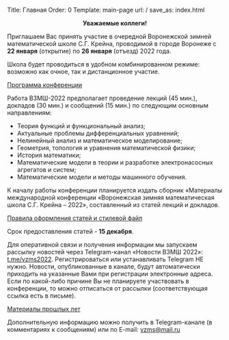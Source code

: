 Title: Главная
Order: 0
Template: main-page
url: /
save_as: index.html

**<center>Уважаемые коллеги!</center>**

Приглашаем Вас принять участие в очередной Воронежской зимней математической школе С.Г. Крейна, проводимой в городе Воронеже с **22 января** (открытие) по **26 января** (отъезд) 2022 года.

Школа будет проводиться в удобном комбинированном режиме: возможно как очное, так и дистанционное участие.

[Программа конференции](program)

Работа ВЗМШ-2022 предполагает проведение лекций (45 мин.), докладов (30 мин.) и сообщений (15 мин.) по следующим основным направлениям:

* Теория функций и функциональный анализ;
* Актуальные проблемы дифференциальных уравнений;
* Нелинейный анализ и математическое моделирование;
* Геометрия, топология и уравнения математической физики;
* История математики;
* Математические модели в теории и разработке электронасосных агрегатов и систем;
* Математические модели и методы машинного обучения.

К началу работы конференции планируется издать сборник «Материалы международной конференции «Воронежская зимняя математическая школа С.Г. Крейна – 2022», составленный из статей лекций и докладов.

[Правила оформления статей и стилевой файл](rules)

Срок предоставления статей - **15 декабря**.

Для оперативной связи и получения информации мы запускаем рассылку новостей через Telegram-канал «Новости ВЗМШ 2022»: [t.me/vzms2022](https://t.me/vzms2022). Регистрироваться или устанавливать Telegram НЕ нужно. Новости, опубликованные в канале, будут автоматически приходить на указанные Вами при регистрации электронные адреса. Если по какой-либо причине Вы не планируете участвовать в конференции, то можно отписаться от рассылки (соответствующая ссылка есть в письме).

[Материалы прошлых лет](history)

Дополнительную информацию можно получить в Telegram-канале (в комментариях к сообщениям) или по E-mail: [vzms@mail.ru](mailto:vzms@mail.ru)
